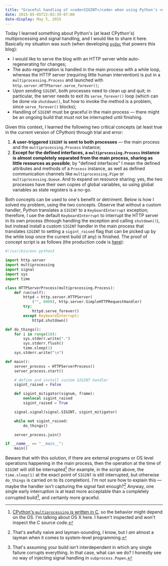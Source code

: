```yaml
---
title: "Graceful handling of <code>SIGINT</code> when using Python's <code>multiprocessing.Process</code>"
date: 2015-05-05T22:03:39-07:00
date-display: May 5, 2015
---
```

Today I learned something about Python's (at least CPython's) multiprocessing and signal handling, and I would like to share it here. Basically my situation was such (when developing [`pydoc`](https://github.com/zmwangx/zmwangx.github.io/blob/source/pyblog) that powers this blog):

* I would like to serve the blog with an HTTP server while auto-regenerating for changes;
* The auto-regeneration is handled in the main process with a while loop, whereas the HTTP server (requiring little human intervention) is put in a `multiprocessing.Process` and launched with `http.server.HTTPServer.serve_forever()`;
* Upon sending `SIGINT`, both processes need to clean up and quit; in particular, the server needs to exit its `serve_forever()` loop (which can be done via `shutdown()`, but how to invoke the method is a problem, since `serve_forever()` blocks);
* Handling of `SIGINT` must be graceful in the main process — there might be an ongoing build that must not be interrupted until finishing.

Given this context, I learned the following two critical concepts (at least true in the current version of CPython) through trial and error:

1. **A user-triggered `SIGINT` is sent to both processes** — the main process and the `multiprocessing.Process` instance;
2. **Except for the defined interfaces, a `multiprocessing.Process` instance is almost completely separated from the main process, sharing as little resources as possible**; by "defined interfaces" I mean the defined attributes and methods of a `Process` instance, as well as defined communication channels like `multiprocessing.Pipe` or `multiprocessing.Queue`. And to expand on resource sharing: yes, the two processes have their own copies of global variables, so using global variables as state registers is a no-go.

Both concepts can be used to one's benefit or detriment. Below is how I solved my problem, using the two concepts. Observe that without a custom handler, Python translates a `SIGINT` to a `KeyboardInterrupt` exception; therefore, I use the default `KeyboardInterrupt` to interrupt the HTTP server in its own process (through handling the exception and calling `shutdown()`), but instead install a custom `SIGINT` handler in the main process that translates `SIGINT` to setting a `sigint_raised` flag that can be picked up by the while loop once the current build (if any) is finished. The proof of concept script is as follows (the production code is [here](https://github.com/zmwangx/zmwangx.github.io/blob/a7a0b2073f30b1d0214c3152998d95e40a39b438/pyblog#L567-L635)):

```python
#!/usr/bin/env python3

import http.server
import multiprocessing
import signal
import sys
import time

class HTTPServerProcess(multiprocessing.Process):
    def run(self):
        httpd = http.server.HTTPServer(
            ("", 8000), http.server.SimpleHTTPRequestHandler)
        try:
            httpd.serve_forever()
        except KeyboardInterrupt:
            httpd.shutdown()

def do_things():
    for i in range(10):
        sys.stderr.write(".")
        sys.stderr.flush()
        time.sleep(1)
    sys.stderr.write("\n")

def main():
    server_process = HTTPServerProcess()
    server_process.start()

    # define and install custom SIGINT handler
    sigint_raised = False

    def sigint_mitigator(signum, frame):
        nonlocal sigint_raised
        sigint_raised = True

    signal.signal(signal.SIGINT, sigint_mitigator)

    while not sigint_raised:
        do_things()

    server_process.join()

if __name__ == "__main__":
    main()
```

Beware that with this solution, if there are external programs or OS level operations happening in the main process, then the operation at the time of `SIGINT` will still be interrupted[^OS-specific] (for example, in the script above, the `time.sleep(1)` at the exact point of `SIGINT` is still interrupted, but otherwise `do_things` is carried on to its completion). I'm not sure how to explain this — maybe the handler isn't capturing the signal fast enough?[^naive] Anyway, one single early interruption is at least more acceptable than a completely corrupted build[^interruption], and certainly more graceful.

[^naive]: That's awfully naive and layman-sounding, I know, but I *am* almost a layman when it comes to system-level programming.

[^OS-specific]: [CPython's `multiprocessing` is written in C](https://hg.python.org/cpython/file/1320ec1b24af/Modules/_multiprocessing), so the behavior might depend on the OS. I'm talking about OS X here. I haven't inspected and won't inspect the C source code.

[^interruption]: That's assuming your build isn't interdependent in which any single failure corrupts everything. In that case, what can we do? I honestly see no way of injecting signal handling in `subprocess.Popen`.
